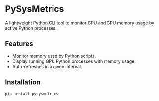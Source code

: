 # PySysMetrics

A lightweight Python CLI tool to monitor CPU and GPU memory usage by active Python processes.

## Features

- Monitor memory used by Python scripts.
- Display running GPU Python processes with memory usage.
- Auto-refreshes in a given interval.

## Installation

```bash
pip install pysysmetrics